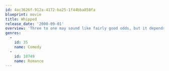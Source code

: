 ```yaml
---
id: 4ac3626f-912a-4172-ba25-1f44bba858fa
blueprint: movie
title: Whipped
release_date: '2000-09-01'
overview: 'Three to one may sound like fairly good odds, but it depends on the game. When the "one" is one very irresistible woman and the "three" are three hopelessly smitten guys, the deck is pretty stacked. In the battle of the sexes, the first rule is to never underestimate the power of a woman.'
genres:
  -
    id: 35
    name: Comedy
  -
    id: 10749
    name: Romance
---
```

